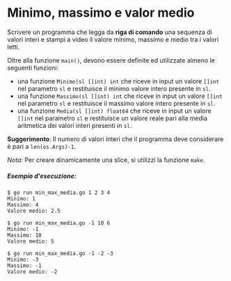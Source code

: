 # Minimo, massimo e valor medio

Scrivere un programma che legga da **riga di comando** una sequenza di valori interi e stampi a video il valore minimo, massimo e medio tra i valori letti.

Oltre alla funzione `main()`, devono essere definite ed utilizzate almeno le seguenti funzioni:
* una funzione `Minimo(sl []int) int` che riceve in input un valore `[]int` nel parametro `sl` e restituisce il minimo valore intero presente in `sl`.
* una funzione `Massimo(sl []int) int` che riceve in input un valore `[]int` nel parametro `sl` e restituisce il massimo valore intero presente in `sl`.
* una funzione `Media(sl []int) float64` che riceve in input un valore `[]int` nel parametro `sl` e restituisce un valore reale pari alla media aritmetica dei valori interi presenti in `sl`.

**Suggerimento**: Il numero di valori interi che il programma deve considerare è pari a `len(os.Args)-1`.

*Nota:* Per creare dinamicamente una slice, si utilizzi la funzione `make`.

##### Esempio d'esecuzione:

```text
$ go run min_max_media.go 1 2 3 4
Minimo: 1
Massimo: 4
Valore medio: 2.5

$ go run min_max_media.go -1 10 6 
Minimo: -1
Massimo: 10
Valore medio: 5

$ go run min_max_media.go -1 -2 -3
Minimo: -3
Massimo: -1
Valore medio: -2
```